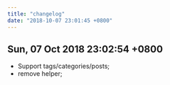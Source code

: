 ```yaml
---
title: "changelog"
date: "2018-10-07 23:01:45 +0800"
---
```


## Sun, 07 Oct 2018 23:02:54 +0800

* Support tags/categories/posts;
* remove helper;
